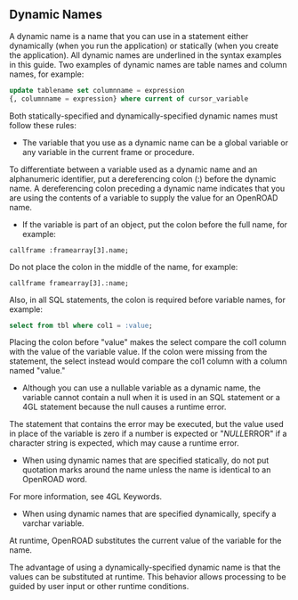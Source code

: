 ## Dynamic Names

A dynamic name is a name that you can use in a statement either dynamically (when you run the application) or statically (when you create the application). All dynamic names are underlined in the syntax examples in this guide. Two examples of dynamic names are table names and column names, for example:

```sql
update tablename set columnname = expression
{, columnname = expression} where current of cursor_variable
```

Both statically-specified and dynamically-specified dynamic names must follow these rules:

- The variable that you use as a dynamic name can be a global variable or any variable in the current frame or procedure.

To differentiate between a variable used as a dynamic name and an alphanumeric identifier, put a dereferencing colon (:) before the dynamic name. A dereferencing colon preceding a dynamic name indicates that you are using the contents of a variable to supply the value for an OpenROAD name.

- If the variable is part of an object, put the colon before the full name, for example:

```
callframe :framearray[3].name;
```

Do not place the colon in the middle of the name, for example:

```
callframe framearray[3].:name;
```

Also, in all SQL statements, the colon is required before variable names, for example:

```sql
select from tbl where col1 = :value;
```

Placing the colon before "value" makes the select compare the col1 column with the value of the variable value. If the colon were missing from the statement, the select instead would compare the col1 column with a column named "value."

- Although you can use a nullable variable as a dynamic name, the variable cannot contain a null when it is used in an SQL statement or a 4GL statement because the null causes a runtime error.

The statement that contains the error may be executed, but the value used in place of the variable is zero if a number is expected or "$NULL$ERROR" if a character string is expected, which may cause a runtime error.

- When using dynamic names that are specified statically, do not put quotation marks around the name unless the name is identical to an OpenROAD word.

For more information, see 4GL Keywords.

- When using dynamic names that are specified dynamically, specify a varchar variable.

At runtime, OpenROAD substitutes the current value of the variable for the name.

The advantage of using a dynamically-specified dynamic name is that the values can be substituted at runtime. This behavior allows processing to be guided by user input or other runtime conditions.
